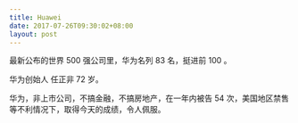 ```yaml
---
title: Huawei
date: 2017-07-26T09:30:02+08:00
layout: post
---
```


最新公布的世界 500 强公司里，华为名列 83 名，挺进前 100 。

华为创始人 任正非 72 岁。

华为，非上市公司，不搞金融，不搞房地产，在一年内被告 54 次，美国地区禁售等不利情况下，取得今天的成绩，令人佩服。
